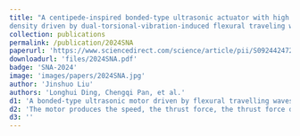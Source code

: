 ```yaml
---
title: "A centipede-inspired bonded-type ultrasonic actuator with high thrust force
density driven by dual-torsional-vibration-induced flexural traveling waves"
collection: publications
permalink: /publication/2024SNA
paperurl: 'https://www.sciencedirect.com/science/article/pii/S0924424724007271'
downloadurl: 'files/2024SNA.pdf'
badge: 'SNA-2024'
image: 'images/papers/2024SNA.jpg'
author: 'Jinshuo Liu'
authors: 'Longhui Ding, Chengqi Pan, et al.'
d1: 'A bonded-type ultrasonic motor driven by flexural travelling waves (excited by 2nd torsional vibrations)is developed inspired by the centipede.'
d2: 'The motor produces the speed, the thrust force, the thrust force density and the power density of 630 mm/s and 4.38 N, 151.2 N/kg and 18.2 W/kg, respectively.'
d3: ''
---
```


